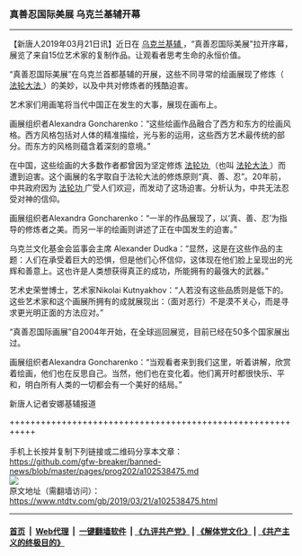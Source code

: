 ### 真善忍国际美展 乌克兰基辅开幕
------------------------

<div class="post_content" itemprop="articleBody">
 <p>
  【新唐人2019年03月21日讯】近日在
  <a href="https://www.ntdtv.com/gb/乌克兰基辅.htm">
   乌克兰基辅
  </a>
  ，“真善忍国际美展”拉开序幕，展览了来自15位艺术家的复制作品。让观看者思考生命的永恒价值。
 </p>
 <p>
  “真善忍国际美展”在乌克兰首都基辅的开展，这些不同寻常的绘画展现了修炼（
  <a href="https://www.ntdtv.com/gb/法轮大法.htm">
   法轮大法
  </a>
  ）的美妙，以及中共对修炼者的残酷迫害。
 </p>
 <p>
  艺术家们用画笔将当代中国正在发生的大事，展现在画布上。
 </p>
 <p>
  画展组织者Alexandra Goncharenko：“这些绘画作品融合了西方和东方的绘画风格。西方风格包括对人体的精准描绘，光与影的运用，这些西方艺术最传统的部分。而东方的风格则蕴含着深刻的意境。”
 </p>
 <p>
  在中国，这些绘画的大多数作者都曾因为坚定修炼
  <a href="https://www.ntdtv.com/gb/法轮功.htm">
   法轮功
  </a>
  （也叫
  <a href="https://www.ntdtv.com/gb/法轮大法.htm">
   法轮大法
  </a>
  ）而遭到迫害。这个画展的名字取自于法轮大法的修炼原则“真、善、忍”。20年前，中共政府因为
  <a href="https://www.ntdtv.com/gb/法轮功.htm">
   法轮功
  </a>
  广受人们欢迎，而发动了这场迫害。分析认为，中共无法忍受对神的信仰。
 </p>
 <p>
  画展组织者Alexandra Goncharenko：“一半的作品展现了，以‘真、善、忍’为指导的修炼者之美。而另一半的绘画则讲述了正在中国发生的迫害。”
 </p>
 <p>
  乌克兰文化基金会监事会主席 Alexander Dudka：“显然，这是在这些作品的主题：人们在承受着巨大的恐惧，但是他们心怀信仰，这体现在他们脸上呈现出的光辉和善意上。这也许是人类想获得真正的成功，所能拥有的最强大的武器。”
 </p>
 <p>
  艺术史荣誉博士，艺术家Nikolai Kutnyakhov：“人若没有这些品质则是低下的。这些艺术家和这个画展所拥有的成就展现出：（面对恶行）不是漠不关心，而是寻求更光明正面的方法应对。”
 </p>
 <p>
  “真善忍国际画展”自2004年开始，在全球巡回展览，目前已经在50多个国家展出过。
 </p>
 <p>
  画展组织者Alexandra Goncharenko：“当观看者来到我们这里，听着讲解，欣赏着绘画，他们也在反思自己。当然，他们也在变化着。他们离开时都很快乐、平和，明白所有人类的一切都会有一个美好的结局。”
 </p>
 <p>
  新唐人记者安娜基辅报道
 </p>
 <div class="single_ad">
 </div>
</div>

+++++++++++++++++++++++++++++++++++++++++++++++++++++++++++<br/><br/>
手机上长按并复制下列链接或二维码分享本文章：<br/>
https://github.com/gfw-breaker/banned-news/blob/master/pages/prog202/a102538475.md <br/>
<a href='https://github.com/gfw-breaker/banned-news/blob/master/pages/prog202/a102538475.md'><img src='https://github.com/gfw-breaker/banned-news/blob/master/pages/prog202/a102538475.md.png'/></a> <br/>
原文地址（需翻墙访问）：https://www.ntdtv.com/gb/2019/03/21/a102538475.html


------------------------
#### [首页](https://github.com/gfw-breaker/banned-news/blob/master/README.md) &nbsp;|&nbsp; [Web代理](https://github.com/labour-camp/helloworld) &nbsp;|&nbsp; [一键翻墙软件](https://github.com/gfw-breaker/nogfw/blob/master/README.md) &nbsp;| [《九评共产党》](https://github.com/gfw-breaker/9ping.md/blob/master/README.md#九评之一评共产党是什么) | [《解体党文化》](https://github.com/gfw-breaker/jtdwh.md/blob/master/README.md) | [《共产主义的终极目的》](https://github.com/gfw-breaker/gczydzjmd.md/blob/master/README.md)

